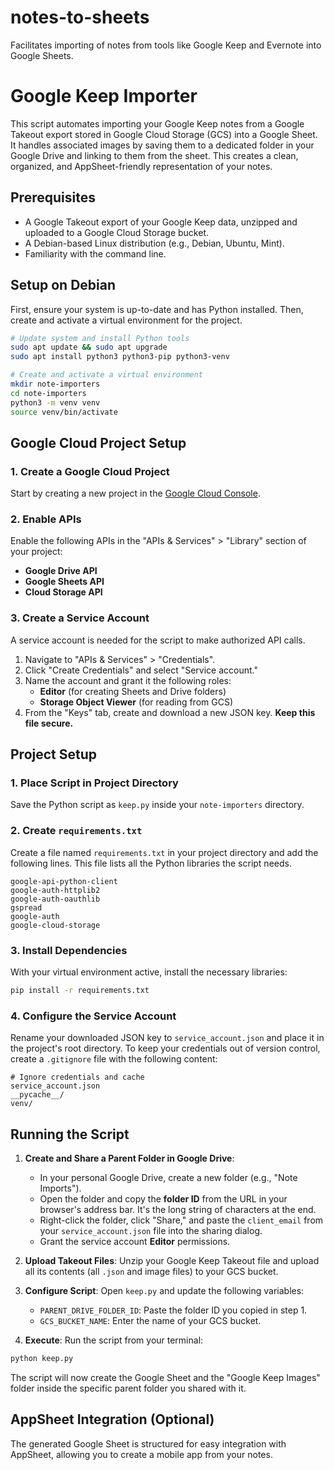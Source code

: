 # notes-to-sheets
Facilitates importing of notes from tools like Google Keep and Evernote into Google Sheets.

# Google Keep Importer

This script automates importing your Google Keep notes from a Google Takeout export stored in Google Cloud Storage (GCS) into a Google Sheet. It handles associated images by saving them to a dedicated folder in your Google Drive and linking to them from the sheet. This creates a clean, organized, and AppSheet-friendly representation of your notes.

## Prerequisites

* A Google Takeout export of your Google Keep data, unzipped and uploaded to a Google Cloud Storage bucket.
* A Debian-based Linux distribution (e.g., Debian, Ubuntu, Mint).
* Familiarity with the command line.

## Setup on Debian

First, ensure your system is up-to-date and has Python installed. Then, create and activate a virtual environment for the project.

```bash
# Update system and install Python tools
sudo apt update && sudo apt upgrade
sudo apt install python3 python3-pip python3-venv

# Create and activate a virtual environment
mkdir note-importers
cd note-importers
python3 -m venv venv
source venv/bin/activate
```

## Google Cloud Project Setup

### 1. Create a Google Cloud Project

Start by creating a new project in the [Google Cloud Console](https://console.cloud.google.com/).

### 2. Enable APIs

Enable the following APIs in the "APIs & Services" > "Library" section of your project:

* **Google Drive API**
* **Google Sheets API**
* **Cloud Storage API**

### 3. Create a Service Account

A service account is needed for the script to make authorized API calls.

1.  Navigate to "APIs & Services" > "Credentials".
2.  Click "Create Credentials" and select "Service account."
3.  Name the account and grant it the following roles:
    * **Editor** (for creating Sheets and Drive folders)
    * **Storage Object Viewer** (for reading from GCS)
4.  From the "Keys" tab, create and download a new JSON key. **Keep this file secure.**

## Project Setup

### 1. Place Script in Project Directory

Save the Python script as `keep.py` inside your `note-importers` directory.

### 2. Create `requirements.txt`

Create a file named `requirements.txt` in your project directory and add the following lines. This file lists all the Python libraries the script needs.

```
google-api-python-client
google-auth-httplib2
google-auth-oauthlib
gspread
google-auth
google-cloud-storage
```

### 3. Install Dependencies

With your virtual environment active, install the necessary libraries:

```bash
pip install -r requirements.txt
```

### 4. Configure the Service Account

Rename your downloaded JSON key to `service_account.json` and place it in the project's root directory. To keep your credentials out of version control, create a `.gitignore` file with the following content:

```
# Ignore credentials and cache
service_account.json
__pycache__/
venv/
```

## Running the Script

1.  **Create and Share a Parent Folder in Google Drive**:
    * In your personal Google Drive, create a new folder (e.g., "Note Imports").
    * Open the folder and copy the **folder ID** from the URL in your browser's address bar. It's the long string of characters at the end.
    * Right-click the folder, click "Share," and paste the `client_email` from your `service_account.json` file into the sharing dialog.
    * Grant the service account **Editor** permissions.

2.  **Upload Takeout Files**: Unzip your Google Keep Takeout file and upload all its contents (all `.json` and image files) to your GCS bucket.

3.  **Configure Script**: Open `keep.py` and update the following variables:
    * `PARENT_DRIVE_FOLDER_ID`: Paste the folder ID you copied in step 1.
    * `GCS_BUCKET_NAME`: Enter the name of your GCS bucket.

4.  **Execute**: Run the script from your terminal:

```bash
python keep.py
```

The script will now create the Google Sheet and the "Google Keep Images" folder inside the specific parent folder you shared with it.

## AppSheet Integration (Optional)

The generated Google Sheet is structured for easy integration with AppSheet, allowing you to create a mobile app from your notes.
